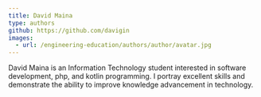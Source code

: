 ```yaml
---
title: David Maina
type: authors
github: https://github.com/davigin
images:
  - url: /engineering-education/authors/author/avatar.jpg
---
```

David Maina is an Information Technology student interested in software development, php, and kotlin programming. I portray excellent skills and demonstrate the ability to improve knowledge advancement in technology.